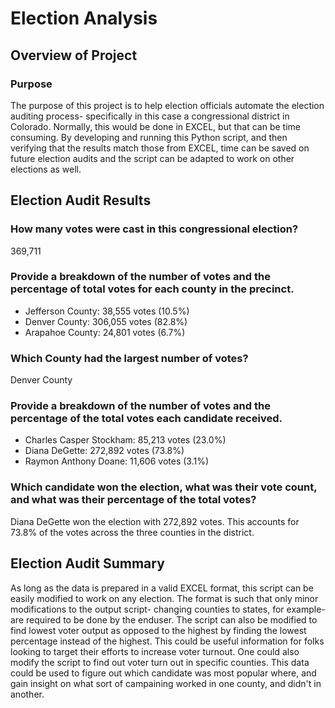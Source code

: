 # Election Analysis

## Overview of Project

### Purpose
The purpose of this project is to help election officials automate the election auditing process- specifically in this case a congressional district in Colorado. Normally, this would be done in EXCEL, but that can be time consuming. By developing and running this Python script, and then verifying that the results match those from EXCEL, time can be saved on future election audits and the script can be adapted to work on other elections as well.

## Election Audit Results

### How many votes were cast in this congressional election?
369,711

### Provide a breakdown of the number of votes and the percentage of total votes for each county in the precinct.
- Jefferson County: 38,555 votes (10.5%)
- Denver County: 306,055 votes (82.8%)
- Arapahoe County: 24,801 votes (6.7%)

### Which County had the largest number of votes?
Denver County

### Provide a breakdown of the number of votes and the percentage of the total votes each candidate received.
- Charles Casper Stockham: 85,213 votes (23.0%)
- Diana DeGette: 272,892 votes (73.8%)
- Raymon Anthony Doane: 11,606 votes (3.1%)

### Which candidate won the election, what was their vote count, and what was their percentage of the total votes?
Diana DeGette won the election with 272,892 votes. This accounts for 73.8% of the votes across the three counties in the district.

## Election Audit Summary
  As long as the data is prepared in a valid EXCEL format, this script can be easily modified to work on any election. The format is such that only minor modifications to the output script- changing counties to states, for example- are required to be done by the enduser. The script can also be modified to find lowest voter output as opposed to the highest by finding the lowest percentage instead of the highest. This could be useful information for folks looking to target their efforts to increase voter turnout. One could also modify the script to find out voter turn out in specific counties. This data could be used to figure out which candidate was most popular where, and gain insight on what sort of campaining worked in one county, and didn't in another.
 
